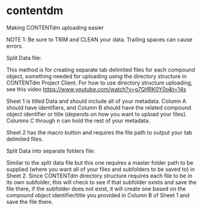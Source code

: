 # contentdm
Making CONTENTdm uploading easier

NOTE 1: Be sure to TRIM and CLEAN your data. Trailing spaces can cause errors.


Split Data file:

This method is for creating separate tab delimited files for each compound object, something needed for uploading using the directory structure in CONTENTdm Project Client. For how to use directory structure uploading, see this video https://www.youtube.com/watch?v=g7QjfRK0Y0o&t=14s

Sheet 1 is titled Data and should include all of your metadata. Column A should have identifiers, and Column B should have the related compound object identifier or title (depends on how you want to upload your files). Columns C through n can hold the rest of your metadata.

Sheet 2 has the macro button and requires the file path to output your tab delimited files.

Split Data into separate folders file:

Similar to the split data file but this one requires a master folder path to be supplied (where you want all of your files and subfolders to be saved to) in Sheet 2. Since CONTENTdm directory structure requires each file to be in its own subfolder, this will check to see if that subfolder exists and save the file there, if the subfolder does not exist, it will create one based on the compound object identifier/title you provided in Column B of Sheet 1 and save the file there.
